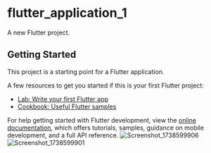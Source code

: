 # flutter_application_1

A new Flutter project.

## Getting Started

This project is a starting point for a Flutter application.

A few resources to get you started if this is your first Flutter project:

- [Lab: Write your first Flutter app](https://docs.flutter.dev/get-started/codelab)
- [Cookbook: Useful Flutter samples](https://docs.flutter.dev/cookbook)

For help getting started with Flutter development, view the
[online documentation](https://docs.flutter.dev/), which offers tutorials,
samples, guidance on mobile development, and a full API reference.
![Screenshot_1738599906](https://github.com/user-attachments/assets/43435e7f-1729-40c3-b3f9-0dec056b6c53)
![Screenshot_1738599901](https://github.com/user-attachments/assets/50fe5822-9669-4b75-8512-a431dbd3474f)
